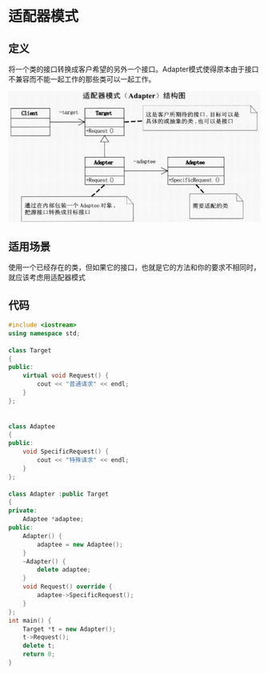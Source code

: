 # 适配器模式





## 定义



将一个类的接口转换成客户希望的另外一个接口。Adapter模式使得原本由于接口不兼容而不能一起工作的那些类可以一起工作。

![](image/适配器模式.png)





## 适用场景



使用一个已经存在的类，但如果它的接口，也就是它的方法和你的要求不相同时，就应该考虑用适配器模式





## 代码

```c++
#include <iostream>
using namespace std;

class Target
{
public:
	virtual void Request() {
		cout << "普通请求" << endl;
	}
};


class Adaptee
{
public:
	void SpecificRequest() {
		cout << "特殊请求" << endl;
	}
};

class Adapter :public Target
{
private:
	Adaptee *adaptee;
public:
	Adapter() {
		adaptee = new Adaptee();
	}
	~Adapter() {
		delete adaptee;
	}
	void Request() override {
		adaptee->SpecificRequest();
	}
};
int main() {
	Target *t = new Adapter();
	t->Request();
	delete t;
	return 0;
}
```

